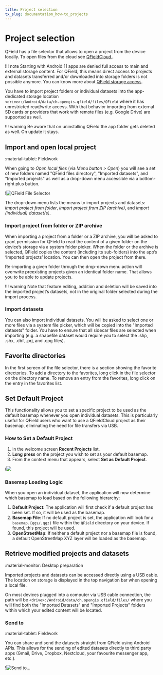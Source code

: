 ```yaml
---
title: Project selection
tx_slug: documentation_how-to_projects
---
```


# Project selection

QField has a file selector that allows to open a project from the device locally. To open files from the cloud see [QFieldCloud ](../get-started/tutorials/get-started-qfc.md).

!!! note
    Starting with Android 11 apps are denied full access to main and external storage content. For QField, this means direct access to projects and datasets transferred and/or downloaded into storage folders is not possible anymore. You can know more about [QField storage access](../get-started/storage.md).

You have to import project folders or individual datasets into the app-dedicated storage location `<drive>:/Android/data/ch.opengis.qfield/files/QField` where it has unrestricted read/write access. With that behavior importing from external SD cards or providers that work with remote files (e.g. Google Drive) are supported as well.

!!! warning
    Be aware that on uninstalling QField the app folder gets deleted as well. On update it stays.
## Import and open local project
:material-tablet: Fieldwork

When going to *Open local files* (via *Menu button > Open*) you will see a set of new folders named "QField files directory", "Imported datasets", and "Imported projects" as well as a drop-down menu accessible via a bottom-right plus button.

!![QField File Selector](../assets/images/howto_filebrowser.png)

The drop-down menu lists the means to import projects and datasets: *import project from folder*, *import project from ZIP (archive)*, and *import (individual) dataset(s)*.

### Import project from folder or ZIP archive
When importing a project from a folder or a ZIP archive, you will be asked to grant permission for QField to read the content of a given folder on the device’s storage via a system folder picker. When the folder or the archive is selected, QField copies the content (including its sub-folders) into the app’s ‘Imported projects’ location. You can then open the project from there.

Re-importing a given folder through the drop-down menu action will overwrite preexisting projects given an identical folder name. That allows you to be able to update projects.

!!! warning
    Note that feature editing, addition and deletion will be saved into the imported project’s datasets, not in the original folder selected during the import process.
### Import datasets
You can also import individual datasets. You will be asked to select one or more files via a system file picker, which will be copied into the "Imported datasets" folder. You have to ensure that all sidecar files are selected when importing (e.g. a shapefile dataset would require you to select the .shp, .shx, .dbf, .prj, and .cpg files).

## Favorite directories

In the first screen of the file selector, there is a section showing the
favorite directories. To add a directory to the favorites, long click in
the file selector on the directory name. To remove an entry from the
favorites, long click on the entry in the favorites list.

## Set Default Project

This functionality allows you to set a specific project to be used as the default basemap whenever you open individual datasets.
This is particularly useful for QField users who want to use a QFieldCloud project as their basemap, eliminating the need for file transfers via USB.

### How to Set a Default Project

1. In the welcome screen **Recent Projects** list.
2. **Long press** on the project you wish to set as your default basemap.
3. From the context menu that appears, select **Set as Default Project**.

!![](../assets/images/default_project_selection.png,300px)

### Basemap Loading Logic

When you open an individual dataset, the application will now determine which basemap to load based on the following hierarchy:

1. **Default Project**: The application will first check if a default project has been set. If so, it will be used as the basemap.
2. **Basemap File**: If no default project is set, the application will look for a `basemap.{qgs/.qgz)` file within the `QField` directory on your device.
If found, this project will be used.
3. **OpenStreetMap**: If neither a default project nor a basemap file is found, a default OpenStreetMap XYZ layer will be loaded as the basemap.

## Retrieve modified projects and datasets
:material-monitor: Desktop preparation

Imported projects and datasets can be accessed directly using a USB cable. The location on storage is displayed in the top navigation bar when opening a local file.

On most devices plugged into a computer via USB cable connection, the path will be `<drive>:/Android/data/ch.opengis.qfield/files/` where you will find both the "Imported Datasets" and "Imported Projects" folders within which your edited content will be located.

### Send to
:material-tablet: Fieldwork

You can share and send the datasets straight from QField using Android APIs. This allows for the sending of edited datasets directly to third party apps (Gmail, Drive, Dropbox, Nextcloud, your favourite messenger app, etc.).

!![Send to...](../assets/images/howto_sendto.png)
